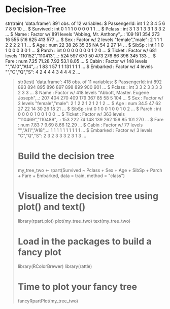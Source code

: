 # Decision-Tree
 str(train)
'data.frame':	891 obs. of  12 variables:
 $ PassengerId: int  1 2 3 4 5 6 7 8 9 10 ...
 $ Survived   : int  0 1 1 1 0 0 0 0 1 1 ...
 $ Pclass     : int  3 1 3 1 3 3 1 3 3 2 ...
 $ Name       : Factor w/ 891 levels "Abbing, Mr. Anthony",..: 109 191 354 273 16 555 516 625 413 577 ...
 $ Sex        : Factor w/ 2 levels "female","male": 2 1 1 1 2 2 2 2 1 1 ...
 $ Age        : num  22 38 26 35 35 NA 54 2 27 14 ...
 $ SibSp      : int  1 1 0 1 0 0 0 3 0 1 ...
 $ Parch      : int  0 0 0 0 0 0 0 1 2 0 ...
 $ Ticket     : Factor w/ 681 levels "110152","110413",..: 524 597 670 50 473 276 86 396 345 133 ...
 $ Fare       : num  7.25 71.28 7.92 53.1 8.05 ...
 $ Cabin      : Factor w/ 148 levels "","A10","A14",..: 1 83 1 57 1 1 131 1 1 1 ...
 $ Embarked   : Factor w/ 4 levels "","C","Q","S": 4 2 4 4 4 3 4 4 4 2 ...
> str(test)
'data.frame':	418 obs. of  11 variables:
 $ PassengerId: int  892 893 894 895 896 897 898 899 900 901 ...
 $ Pclass     : int  3 3 2 3 3 3 3 2 3 3 ...
 $ Name       : Factor w/ 418 levels "Abbott, Master. Eugene Joseph",..: 207 404 270 409 179 367 85 58 5 104 ...
 $ Sex        : Factor w/ 2 levels "female","male": 2 1 2 2 1 2 1 2 1 2 ...
 $ Age        : num  34.5 47 62 27 22 14 30 26 18 21 ...
 $ SibSp      : int  0 1 0 0 1 0 0 1 0 2 ...
 $ Parch      : int  0 0 0 0 1 0 0 1 0 0 ...
 $ Ticket     : Factor w/ 363 levels "110469","110489",..: 153 222 74 148 139 262 159 85 101 270 ...
 $ Fare       : num  7.83 7 9.69 8.66 12.29 ...
 $ Cabin      : Factor w/ 77 levels "","A11","A18",..: 1 1 1 1 1 1 1 1 1 1 ...
 $ Embarked   : Factor w/ 3 levels "C","Q","S": 2 3 2 3 3 3 2 3 1 3 ...
> 
> # Build the decision tree
> my_tree_two <- rpart(Survived ~ Pclass + Sex + Age + SibSp + Parch + Fare + Embarked, data = train, method = "class")
> 
> # Visualize the decision tree using plot() and text()
> library(rpart.plot)
> plot(my_tree_two)
> text(my_tree_two)
> 
> # Load in the packages to build a fancy plot
> library(RColorBrewer)
> library(rattle)
> 
> 
> # Time to plot your fancy tree
> fancyRpartPlot(my_tree_two)
